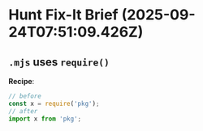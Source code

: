 # Hunt Fix-It Brief (2025-09-24T07:51:09.426Z)

## `.mjs` uses `require()`

**Recipe**:
```js
// before
const x = require('pkg');
// after
import x from 'pkg';
```

